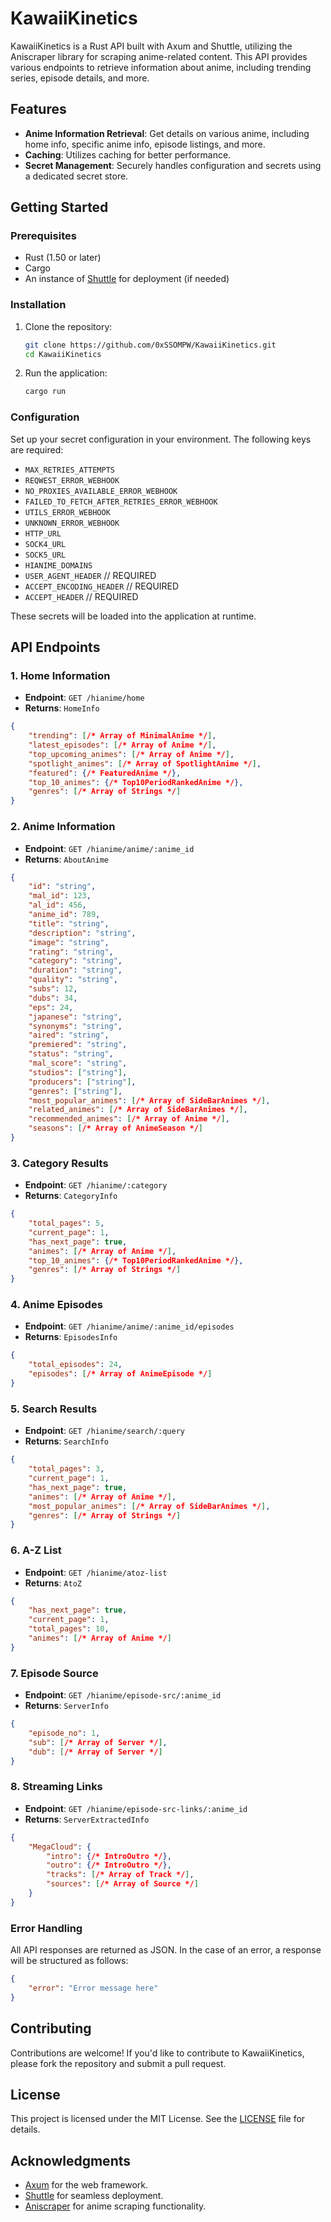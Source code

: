 # KawaiiKinetics

KawaiiKinetics is a Rust API built with Axum and Shuttle, utilizing the Aniscraper library for scraping anime-related content. This API provides various endpoints to retrieve information about anime, including trending series, episode details, and more.

## Features

- **Anime Information Retrieval**: Get details on various anime, including home info, specific anime info, episode listings, and more.
- **Caching**: Utilizes caching for better performance.
- **Secret Management**: Securely handles configuration and secrets using a dedicated secret store.

## Getting Started

### Prerequisites

- Rust (1.50 or later)
- Cargo
- An instance of [Shuttle](https://shuttle.rs) for deployment (if needed)

### Installation

1. Clone the repository:

   ```bash
   git clone https://github.com/0xSSOMPW/KawaiiKinetics.git
   cd KawaiiKinetics
   ```
   
2. Run the application:

   ```bash
   cargo run
   ```

### Configuration

Set up your secret configuration in your environment. The following keys are required:

- `MAX_RETRIES_ATTEMPTS`
- `REQWEST_ERROR_WEBHOOK`
- `NO_PROXIES_AVAILABLE_ERROR_WEBHOOK`
- `FAILED_TO_FETCH_AFTER_RETRIES_ERROR_WEBHOOK`
- `UTILS_ERROR_WEBHOOK`
- `UNKNOWN_ERROR_WEBHOOK`
- `HTTP_URL`
- `SOCK4_URL`
- `SOCK5_URL`
- `HIANIME_DOMAINS`
- `USER_AGENT_HEADER`          // REQUIRED
- `ACCEPT_ENCODING_HEADER`     // REQUIRED
- `ACCEPT_HEADER`       // REQUIRED

These secrets will be loaded into the application at runtime.

## API Endpoints

### 1. Home Information

- **Endpoint**: `GET /hianime/home`
- **Returns**: `HomeInfo`
  
```json
{
    "trending": [/* Array of MinimalAnime */],
    "latest_episodes": [/* Array of Anime */],
    "top_upcoming_animes": [/* Array of Anime */],
    "spotlight_animes": [/* Array of SpotlightAnime */],
    "featured": {/* FeaturedAnime */},
    "top_10_animes": {/* Top10PeriodRankedAnime */},
    "genres": [/* Array of Strings */]
}
```

### 2. Anime Information

- **Endpoint**: `GET /hianime/anime/:anime_id`
- **Returns**: `AboutAnime`
  
```json
{
    "id": "string",
    "mal_id": 123,
    "al_id": 456,
    "anime_id": 789,
    "title": "string",
    "description": "string",
    "image": "string",
    "rating": "string",
    "category": "string",
    "duration": "string",
    "quality": "string",
    "subs": 12,
    "dubs": 34,
    "eps": 24,
    "japanese": "string",
    "synonyms": "string",
    "aired": "string",
    "premiered": "string",
    "status": "string",
    "mal_score": "string",
    "studios": ["string"],
    "producers": ["string"],
    "genres": ["string"],
    "most_popular_animes": [/* Array of SideBarAnimes */],
    "related_animes": [/* Array of SideBarAnimes */],
    "recommended_animes": [/* Array of Anime */],
    "seasons": [/* Array of AnimeSeason */]
}
```

### 3. Category Results

- **Endpoint**: `GET /hianime/:category`
- **Returns**: `CategoryInfo`
  
```json
{
    "total_pages": 5,
    "current_page": 1,
    "has_next_page": true,
    "animes": [/* Array of Anime */],
    "top_10_animes": {/* Top10PeriodRankedAnime */},
    "genres": [/* Array of Strings */]
}
```

### 4. Anime Episodes

- **Endpoint**: `GET /hianime/anime/:anime_id/episodes`
- **Returns**: `EpisodesInfo`
  
```json
{
    "total_episodes": 24,
    "episodes": [/* Array of AnimeEpisode */]
}
```

### 5. Search Results

- **Endpoint**: `GET /hianime/search/:query`
- **Returns**: `SearchInfo`
  
```json
{
    "total_pages": 3,
    "current_page": 1,
    "has_next_page": true,
    "animes": [/* Array of Anime */],
    "most_popular_animes": [/* Array of SideBarAnimes */],
    "genres": [/* Array of Strings */]
}
```

### 6. A-Z List

- **Endpoint**: `GET /hianime/atoz-list`
- **Returns**: `AtoZ`
  
```json
{
    "has_next_page": true,
    "current_page": 1,
    "total_pages": 10,
    "animes": [/* Array of Anime */]
}
```

### 7. Episode Source

- **Endpoint**: `GET /hianime/episode-src/:anime_id`
- **Returns**: `ServerInfo`
  
```json
{
    "episode_no": 1,
    "sub": [/* Array of Server */],
    "dub": [/* Array of Server */]
}
```

### 8. Streaming Links

- **Endpoint**: `GET /hianime/episode-src-links/:anime_id`
- **Returns**: `ServerExtractedInfo`
  
```json
{
    "MegaCloud": {
        "intro": {/* IntroOutro */},
        "outro": {/* IntroOutro */},
        "tracks": [/* Array of Track */],
        "sources": [/* Array of Source */]
    }
}
```

### Error Handling

All API responses are returned as JSON. In the case of an error, a response will be structured as follows:

```json
{
    "error": "Error message here"
}
```

## Contributing

Contributions are welcome! If you'd like to contribute to KawaiiKinetics, please fork the repository and submit a pull request.

## License

This project is licensed under the MIT License. See the [LICENSE](LICENSE) file for details.

## Acknowledgments

- [Axum](https://github.com/tokio-rs/axum) for the web framework.
- [Shuttle](https://shuttle.rs) for seamless deployment.
- [Aniscraper](https://github.com/0xSSOMPW/aniscraper) for anime scraping functionality.
